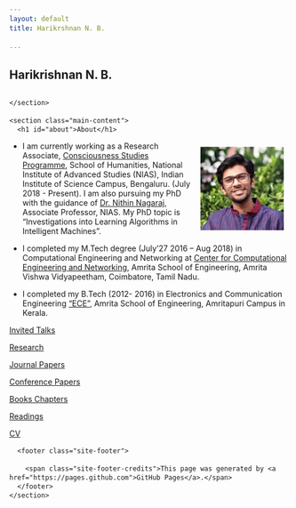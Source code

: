 ```yaml
---
layout: default
title: Harikrshnan N. B.

---
```

  <body>
    <section class="page-header">
      <h1 class="project-name">Harikrishnan N. B.</h1>
      <h2 class="project-tagline"></h2>
      
      
    </section>

    <section class="main-content">
      <h1 id="about">About</h1>

<p><img style="float: right;margin: 10px 10px 10px;" width="150" src="images/profile.jpg" /></p>

<ul>
  <li>
    <p>I am currently working as a Research Associate, <a href="[https://niasconsciousnesscentre.org/">Consciousness Studies Programme</a>, School of Humanities, National Institute of Advanced Studies (NIAS), Indian Institute of Science Campus, Bengaluru. (July 2018 - Present). I am also pursuing my PhD with the guidance of <a href="https://sites.google.com/site/nithinnagaraj2/">Dr. Nithin Nagaraj</a>, Associate Professor, NIAS. My PhD topic is “Investigations into Learning Algorithms in Intelligent Machines”.</p>
  </li>
  <li>
    <p>I completed my M.Tech degree (July’27 2016 – Aug 2018) in Computational Engineering and Networking at  <a href="https://www.amrita.edu/center/computational-engineering-and-networking">Center for Computational Engineering and Networking</a>, Amrita School of Engineering, Amrita Vishwa Vidyapeetham, Coimbatore, Tamil Nadu.</p>
  </li>
  <li>
    <p>I completed my B.Tech (2012- 2016) in Electronics and Communication Engineering <a href="https://www.amrita.edu/school/engineering/amritapuri/electronics-and-communication">“ECE”</a>, Amrita School of Engineering, Amritapuri Campus in Kerala.</p>
  </li>
</ul>

<div class="span">

<a href="invitedtalks.html">Invited Talks</a>

<a href="research.html">Research</a>

<a href="journalpapers.md">Journal Papers</a>

<a href="conferencepapers.md">Conference Papers</a>

<a href="book.md">Books Chapters</a>

<a href="readings.md">Readings</a>

<a href="cv">CV</a>

 </div>



      <footer class="site-footer">
        
        <span class="site-footer-credits">This page was generated by <a href="https://pages.github.com">GitHub Pages</a>.</span>
      </footer>
    </section>

    
  </body>
</html>
